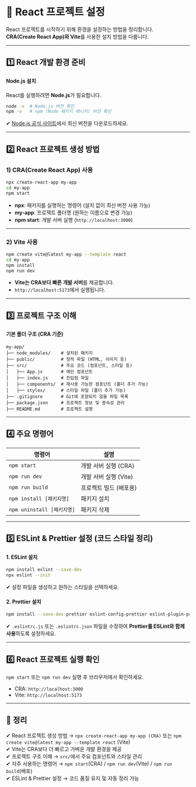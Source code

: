 # 📌 React 프로젝트 설정

React 프로젝트를 시작하기 위해 환경을 설정하는 방법을 정리합니다.  
**CRA(Create React App)와 Vite**를 사용한 설치 방법을 다룹니다.

---

## 1️⃣ React 개발 환경 준비

#### Node.js 설치
React를 실행하려면 **Node.js**가 필요합니다.  

```sh
node -v  # Node.js 버전 확인
npm -v   # npm (Node 패키지 매니저) 버전 확인
```

✔ [Node.js 공식 사이트](https://nodejs.org/)에서 최신 버전을 다운로드하세요.

---

## 2️⃣ React 프로젝트 생성 방법

### 1) CRA(Create React App) 사용
```sh
npx create-react-app my-app
cd my-app
npm start
```
- **npx**: 패키지를 실행하는 명령어 (설치 없이 최신 버전 사용 가능)
- **my-app**: 프로젝트 폴더명 (원하는 이름으로 변경 가능)
- **npm start**: 개발 서버 실행 (`http://localhost:3000`)

---

### 2) Vite 사용
```sh
npm create vite@latest my-app --template react
cd my-app
npm install
npm run dev
```
- **Vite는 CRA보다 빠른 개발 서버**를 제공합니다.
- `http://localhost:5173`에서 실행됩니다.

---

## 3️⃣ 프로젝트 구조 이해

#### 기본 폴더 구조 (CRA 기준)
```
my-app/
├── node_modules/    # 설치된 패키지
├── public/          # 정적 파일 (HTML, 이미지 등)
├── src/             # 주요 코드 (컴포넌트, 스타일 등)
│   ├── App.js       # 메인 컴포넌트
│   ├── index.js     # 진입점 파일
│   ├── components/  # 재사용 가능한 컴포넌트 (폴더 추가 가능)
│   ├── styles/      # 스타일 파일 (폴더 추가 가능)
├── .gitignore       # Git에 포함되지 않을 파일 목록
├── package.json     # 프로젝트 정보 및 종속성 관리
├── README.md        # 프로젝트 설명
```

---

## 4️⃣ 주요 명령어

| 명령어 | 설명 |
|--------|------|
| `npm start` | 개발 서버 실행 (CRA) |
| `npm run dev` | 개발 서버 실행 (Vite) |
| `npm run build` | 프로젝트 빌드 (배포용) |
| `npm install [패키지명]` | 패키지 설치 |
| `npm uninstall [패키지명]` | 패키지 삭제 |

---

## 5️⃣ ESLint & Prettier 설정 (코드 스타일 정리)

#### 1. ESLint 설치
```sh
npm install eslint --save-dev
npx eslint --init
```
✔ 설정 파일을 생성하고 원하는 스타일을 선택하세요.

#### 2. Prettier 설치
```sh
npm install --save-dev prettier eslint-config-prettier eslint-plugin-prettier
```
✔ `.eslintrc.js` 또는 `.eslintrc.json` 파일을 수정하여 **Prettier를 ESLint와 함께 사용**하도록 설정하세요.

---

## 6️⃣ React 프로젝트 실행 확인
`npm start` 또는 `npm run dev` 실행 후 브라우저에서 확인하세요.
- CRA: `http://localhost:3000`
- Vite: `http://localhost:5173`

---

## 🎯 정리
✔ React 프로젝트 생성 방법 → `npx create-react-app my-app (CRA)` 또는 `npm create vite@latest my-app --template react` (Vite)  
✔ Vite는 CRA보다 더 빠르고 가벼운 개발 환경을 제공  
✔ 프로젝트 구조 이해 → `src/`에서 주요 컴포넌트와 스타일 관리  
✔ 자주 사용하는 명령어 → `npm start`(CRA) / `npm run dev`(Vite) / `npm run build`(배포)  
✔ ESLint & Prettier 설정 → 코드 품질 유지 및 자동 정리 가능  
